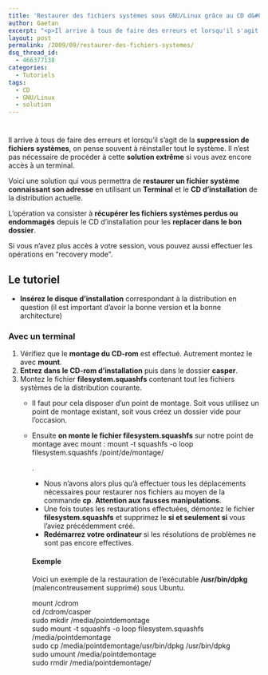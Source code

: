 ```yaml
---
title: 'Restaurer des fichiers systèmes sous GNU/Linux grâce au CD d&#039;installation'
author: Gaetan
excerpt: "<p>Il arrive à tous de faire des erreurs et lorsqu'il s'agit de la <strong>suppression de fichiers systèmes</strong>, on pense souvent à réinstaller tout le système. Il n'est pas nécessaire de procéder à cette <strong>solution extrême</strong> si vous avez encore accès à un terminal.</p> <p>Voici une solution qui vous permettra de <strong>restaurer un fichier système connaissant son adresse</strong> en utilisant un <strong>Terminal</strong> et le <strong>CD d'installation</strong> de la distribution actuelle.</p>"
layout: post
permalink: /2009/09/restaurer-des-fichiers-systemes/
dsq_thread_id:
  - 466377138
categories:
  - Tutoriels
tags:
  - CD
  - GNU/Linux
  - solution
---
```

# 

Il arrive à tous de faire des erreurs et lorsqu’il s’agit de la **suppression de fichiers systèmes**, on pense souvent à réinstaller tout le système. Il n’est pas nécessaire de procéder à cette **solution extrême** si vous avez encore accès à un terminal.

Voici une solution qui vous permettra de **restaurer un fichier système connaissant son adresse** en utilisant un **Terminal** et le **CD d’installation** de la distribution actuelle.



L’opération va consister à **récupérer les fichiers systèmes perdus ou endommagés** depuis le CD d’installation pour les **replacer dans le bon dossier**.

Si vous n’avez plus accès à votre session, vous pouvez aussi effectuer les opérations en “recovery mode”.

## Le tutoriel

*   **Insérez le disque d’installation** correspondant à la distribution en question (il est important d’avoir la bonne version et la bonne architecture)

### Avec un terminal

1.  Vérifiez que le **montage du CD-rom** est effectué. Autrement montez le avec **mount**.
2.  **Entrez dans le CD-rom d’installation** puis dans le dossier **casper**.
3.  Montez le fichier **filesystem.squashfs** contenant tout les fichiers systèmes de la distribution courante. 
    *   Il faut pour cela disposer d’un point de montage. Soit vous utilisez un point de montage existant, soit vous créez un dossier vide pour l’occasion.
    *   Ensuite **on monte le fichier filesystem.squashfs** sur notre point de montage avec mount : 
            mount -t squashfs -o loop filesystem.squashfs /point/de/montage/
        
        .   
        *   Nous n’avons alors plus qu’à effectuer tous les déplacements nécessaires pour restaurer nos fichiers au moyen de la commande ****cp****. **Attention aux fausses manipulations**.
        *   Une fois toutes les restaurations effectuées, démontez le fichier **filesystem.squashfs** et supprimez le **si et seulement si** vous l’aviez précédemment créé.
        *   **Redémarrez votre ordinateur** si les résolutions de problèmes ne sont pas encore effectives. 
        #### Exemple
        
        Voici un exemple de la restauration de l’exécutable **/usr/bin/dpkg** (malencontreusement supprimé) sous Ubuntu.
        
        mount /cdrom  
        cd /cdrom/casper  
        sudo mkdir /media/pointdemontage  
        sudo mount -t squashfs -o loop filesystem.squashfs /media/pointdemontage  
        sudo cp /media/pointdemontage/usr/bin/dpkg /usr/bin/dpkg  
        sudo umount /media/pointdemontage  
        sudo rmdir /media/pointdemontage/